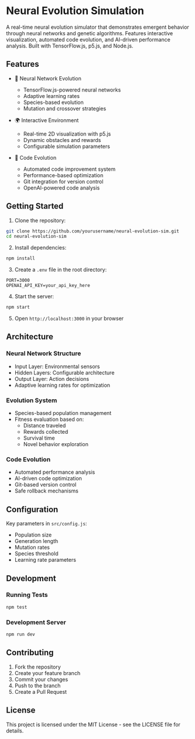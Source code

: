 # Neural Evolution Simulation

A real-time neural evolution simulator that demonstrates emergent behavior through neural networks and genetic algorithms. Features interactive visualization, automated code evolution, and AI-driven performance analysis. Built with TensorFlow.js, p5.js, and Node.js.

## Features

- 🧠 Neural Network Evolution
  - TensorFlow.js-powered neural networks
  - Adaptive learning rates
  - Species-based evolution
  - Mutation and crossover strategies

- 🌍 Interactive Environment
  - Real-time 2D visualization with p5.js
  - Dynamic obstacles and rewards
  - Configurable simulation parameters

- 🔄 Code Evolution
  - Automated code improvement system
  - Performance-based optimization
  - Git integration for version control
  - OpenAI-powered code analysis

## Getting Started

1. Clone the repository:
```bash
git clone https://github.com/yourusername/neural-evolution-sim.git
cd neural-evolution-sim
```

2. Install dependencies:
```bash
npm install
```

3. Create a `.env` file in the root directory:
```
PORT=3000
OPENAI_API_KEY=your_api_key_here
```

4. Start the server:
```bash
npm start
```

5. Open `http://localhost:3000` in your browser

## Architecture

### Neural Network Structure
- Input Layer: Environmental sensors
- Hidden Layers: Configurable architecture
- Output Layer: Action decisions
- Adaptive learning rates for optimization

### Evolution System
- Species-based population management
- Fitness evaluation based on:
  - Distance traveled
  - Rewards collected
  - Survival time
  - Novel behavior exploration

### Code Evolution
- Automated performance analysis
- AI-driven code optimization
- Git-based version control
- Safe rollback mechanisms

## Configuration

Key parameters in `src/config.js`:
- Population size
- Generation length
- Mutation rates
- Species threshold
- Learning rate parameters

## Development

### Running Tests
```bash
npm test
```

### Development Server
```bash
npm run dev
```

## Contributing

1. Fork the repository
2. Create your feature branch
3. Commit your changes
4. Push to the branch
5. Create a Pull Request

## License

This project is licensed under the MIT License - see the LICENSE file for details.

